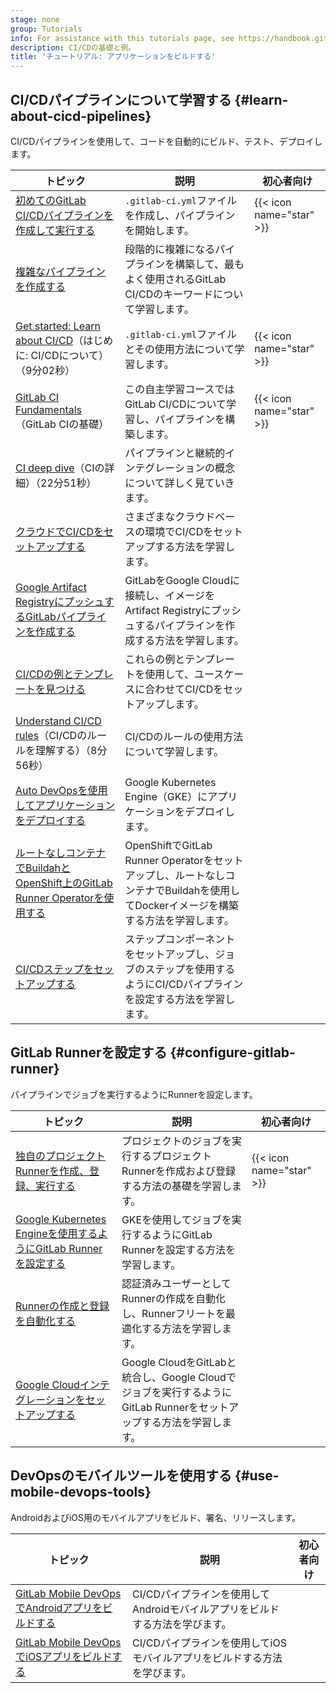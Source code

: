 ```yaml
---
stage: none
group: Tutorials
info: For assistance with this tutorials page, see https://handbook.gitlab.com/handbook/product/ux/technical-writing/#assignments-to-other-projects-and-subjects.
description: CI/CDの基礎と例。
title: 'チュートリアル: アプリケーションをビルドする'
---
```


## CI/CDパイプラインについて学習する {#learn-about-cicd-pipelines}

CI/CDパイプラインを使用して、コードを自動的にビルド、テスト、デプロイします。

| トピック | 説明 | 初心者向け |
|-------|-------------|--------------------|
| [初めてのGitLab CI/CDパイプラインを作成して実行する](../ci/quick_start/_index.md) | `.gitlab-ci.yml`ファイルを作成し、パイプラインを開始します。 | {{< icon name="star" >}} |
| [複雑なパイプラインを作成する](../ci/quick_start/tutorial.md) | 段階的に複雑になるパイプラインを構築して、最もよく使用されるGitLab CI/CDのキーワードについて学習します。 |  |
| <i class="fa fa-youtube-play youtube" aria-hidden="true"></i> [Get started: Learn about CI/CD](https://www.youtube.com/watch?v=sIegJaLy2ug)（はじめに: CI/CDについて）（9分02秒） | `.gitlab-ci.yml`ファイルとその使用方法について学習します。 | {{< icon name="star" >}} |
| [GitLab CI Fundamentals](https://university.gitlab.com/learn/learning-path/gitlab-ci-fundamentals)（GitLab CIの基礎） | この自主学習コースではGitLab CI/CDについて学習し、パイプラインを構築します。 | {{< icon name="star" >}} |
| <i class="fa fa-youtube-play youtube" aria-hidden="true"></i> [CI deep dive](https://www.youtube.com/watch?v=ZVUbmVac-m8&list=PL05JrBw4t0KorkxIFgZGnzzxjZRCGROt_&index=27)（CIの詳細）（22分51秒） | パイプラインと継続的インテグレーションの概念について詳しく見ていきます。 | |
| [クラウドでCI/CDをセットアップする](../ci/examples/_index.md#cicd-in-the-cloud) | さまざまなクラウドベースの環境でCI/CDをセットアップする方法を学習します。 | |
| [Google Artifact RegistryにプッシュするGitLabパイプラインを作成する](create_gitlab_pipeline_push_to_google_artifact_registry/_index.md) | GitLabをGoogle Cloudに接続し、イメージをArtifact Registryにプッシュするパイプラインを作成する方法を学習します。 | |
| [CI/CDの例とテンプレートを見つける](../ci/examples/_index.md#cicd-examples)  | これらの例とテンプレートを使用して、ユースケースに合わせてCI/CDをセットアップします。 | |
| <i class="fa fa-youtube-play youtube" aria-hidden="true"></i> [Understand CI/CD rules](https://www.youtube.com/watch?v=QjQc-zeL16Q)（CI/CDのルールを理解する）（8分56秒） |  CI/CDのルールの使用方法について学習します。 | |
| [Auto DevOpsを使用してアプリケーションをデプロイする](../topics/autodevops/cloud_deployments/auto_devops_with_gke.md)  | Google Kubernetes Engine（GKE）にアプリケーションをデプロイします。 | |
| [ルートなしコンテナでBuildahとOpenShift上のGitLab Runner Operatorを使用する](../ci/docker/buildah_rootless_tutorial.md)  | OpenShiftでGitLab Runner Operatorをセットアップし、ルートなしコンテナでBuildahを使用してDockerイメージを構築する方法を学習します。 | |
| [CI/CDステップをセットアップする](setup_steps/_index.md)  | ステップコンポーネントをセットアップし、ジョブのステップを使用するようにCI/CDパイプラインを設定する方法を学習します。 | |

## GitLab Runnerを設定する {#configure-gitlab-runner}

パイプラインでジョブを実行するようにRunnerを設定します。

| トピック | 説明 | 初心者向け |
|-------|-------------|--------------------|
| [独自のプロジェクトRunnerを作成、登録、実行する](create_register_first_runner/_index.md) | プロジェクトのジョブを実行するプロジェクトRunnerを作成および登録する方法の基礎を学習します。 | {{< icon name="star" >}} |
| [Google Kubernetes Engineを使用するようにGitLab Runnerを設定する](configure_gitlab_runner_to_use_gke/_index.md) | GKEを使用してジョブを実行するようにGitLab Runnerを設定する方法を学習します。 | |
| [Runnerの作成と登録を自動化する](automate_runner_creation/_index.md) | 認証済みユーザーとしてRunnerの作成を自動化し、Runnerフリートを最適化する方法を学習します。  | |
| [Google Cloudインテグレーションをセットアップする](set_up_gitlab_google_integration/_index.md) | Google CloudをGitLabと統合し、Google Cloudでジョブを実行するようにGitLab Runnerをセットアップする方法を学習します。  | |

## DevOpsのモバイルツールを使用する {#use-mobile-devops-tools}

AndroidおよびiOS用のモバイルアプリをビルド、署名、リリースします。

| トピック | 説明 | 初心者向け |
|-------|-------------|--------------------|
| [GitLab Mobile DevOpsでAndroidアプリをビルドする](../ci/mobile_devops/mobile_devops_tutorial_android.md) | CI/CDパイプラインを使用してAndroidモバイルアプリをビルドする方法を学びます。 | |
| [GitLab Mobile DevOpsでiOSアプリをビルドする](../ci/mobile_devops/mobile_devops_tutorial_ios.md) | CI/CDパイプラインを使用してiOSモバイルアプリをビルドする方法を学びます。 | |
